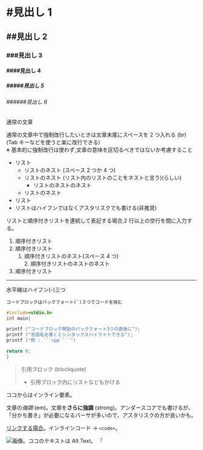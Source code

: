 # #見出し 1

## ##見出し 2

### ###見出し 3

#### ####見出し 4

##### #####見出し 5

###### ######見出し 6

通常の文章

通常の文章中で強制改行したいときは文章末尾にスペースを 2 つ入れる (br)  
(Tab キーなどを使うと楽に改行できる)  
※ 基本的に強制改行は使わず,文章の意味を区切るべきではないか考慮すること

- リスト
  - リストのネスト (スペース 2 つか 4 つ)
  - リストのネスト (リスト内のリストのことをネストと言う)(らしい)
    - リストのネストのネスト
  - リストのネスト
- リスト
- リストはハイフンではなくアスタリスクでも書ける(非推奨)

リストと順序付きリストを連続して表記する場合,2 行以上の空行を間に入力する。

1. 順序付きリスト
2. 順序付きリスト
   1. 順序付きリストのネスト(スペース 4 つ)  
      2. 順序付きリストのネストのネスト
3. 順序付きリスト

---

水平線はハイフン(-)三つ

```
コードブロックはバックフォート(`)３つでコードを挟む
```

````cpp
#include<stdio.h>
int main{

printf ("コードブロック開始のバッククォート3つの直後に");
printf ("言語名を書くとシンタックスハイライトできる");
printf ("例 : ```cpp ```")

return 0;
}
````

> 引用ブロック (blockquote)
>
> - 引用ブロック内にリストなどもかける

ココからはインライン要素。

文章の*強調* (em)。文章を**さらに強調** (strong)。アンダースコアでも書けるが、「分かち書き」が必要になるパーサが多いので、アスタリスクの方が良いかも。

[リンクする場合](http://example.com/)。インラインコード → `<code>`。

![画像。ココのテキストは Alt Text。](https://twitter.com/Mibuchi_Yuta/header_photo)
「
